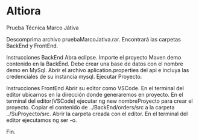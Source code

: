 # Altiora

Prueba Técnica Marco Játiva

Descomprima archivo pruebaMarcoJativa.rar.
Encontrará las carpetas BackEnd y FrontEnd.

Instrucciones BackEnd
Abra eclipse.
Importe el proyecto Maven demo contenido en la BackEnd.
Debe crear una base de datos con el nombre demo en MySql.
Abrir el archivo aplication.properties del api e incluya las credenciales de su instancia mysql.
Ejecutar Proyecto.

Instrucciones FrontEnd
Abrir su editor como VSCode.
En el terminal del editor ubicarnos en la dirección donde generaremos en proyecto.
En el terminal del editor(VSCode) ejecutar ng new nombreProyecto para crear el proyecto.
Copiar el contenido de ../BackEnd/orders/src a la carpeta ../SuProyecto/src.
Abrir la carpeta creada con el editor.
En el terminal del editor ejecutamos ng ser -o.


Fin.





